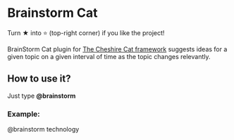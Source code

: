 # Brainstorm Cat
Turn ★ into ⭐ (top-right corner) if you like the project!

BrainStorm Cat plugin for [The Cheshire Cat framework](https://github.com/cheshire-cat-ai/core) suggests ideas for a given topic on a given interval of time as the topic changes relevantly.

## How to use it?
Just type <b>@brainstorm</b>
### Example:
@brainstorm technology



